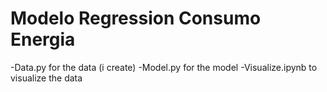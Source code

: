 # Modelo Regression Consumo Energia
 
-Data.py for the data (i create)
-Model.py for the model
-Visualize.ipynb to visualize the data
